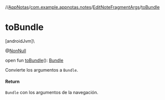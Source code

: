 //[AppNotas](../../../index.md)/[com.example.appnotas.notes](../index.md)/[EditNoteFragmentArgs](index.md)/[toBundle](to-bundle.md)

# toBundle

[androidJvm]\

@[NonNull](https://developer.android.com/reference/kotlin/androidx/annotation/NonNull.html)

open fun [toBundle](to-bundle.md)(): [Bundle](https://developer.android.com/reference/kotlin/android/os/Bundle.html)

Convierte los argumentos a `Bundle`.

#### Return

`Bundle` con los argumentos de la navegación.

